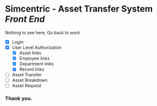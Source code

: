 # Simcentric - Asset Transfer System _Front End_

Nothing to see here, Go back to work

- [X] Login
- [X] User Level Authorization
    - [X] Asset links
    - [X] Employee links
    - [X] Department links
    - [X] Record links
- [ ] Asset Transfer
- [ ] Asset Breakdown
- [ ] Asset Request

### Thank you.
